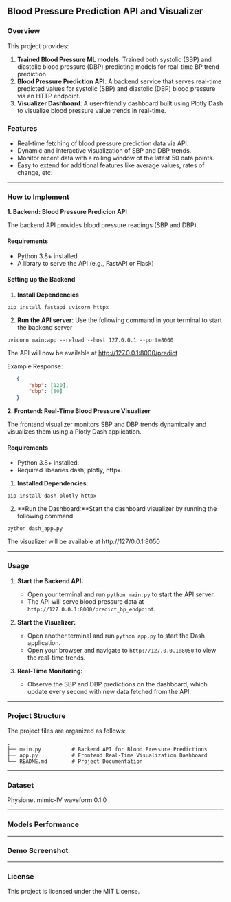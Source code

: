 ## Blood Pressure Prediction API and Visualizer

### Overview

This project provides:

1. **Trained Blood Pressure ML models**: Trained both systolic (SBP) and diastolic blood pressure (DBP) predicting models for real-time BP trend prediction.
2. **Blood Pressure Prediction API**: A backend service that serves real-time predicted values for systolic (SBP) and diastolic (DBP) blood pressure via an HTTP endpoint.
3. **Visualizer Dashboard**: A user-friendly dashboard built using Plotly Dash to visualize blood pressure value trends in real-time.

### **Features**
- Real-time fetching of blood pressure prediction data via API.
- Dynamic and interactive visualization of SBP and DBP trends.
- Monitor recent data with a rolling window of the latest 50 data points.
- Easy to extend for additional features like average values, rates of change, etc.

----
### How to Implement

**1. Backend: Blood Pressure Predicion API**

The backend API provides blood pressure readings (SBP and DBP).

#### Requirements

- Python 3.8+ installed.
- A library to serve the API (e.g., FastAPI or Flask)

#### Setting up the Backend

1. **Install Dependencies**
   
```
pip install fastapi uvicorn httpx
```

2. **Run the API server**: Use the following command in your terminal to start the backend server
```
uvicorn main:app --reload --host 127.0.0.1 --port=8000
```
The API will now be available at http://127.0.0.1:8000/predict

Example Response:
``` json
   {
       "sbp": [120],
       "dbp": [80]
   }
```

**2. Frontend: Real-Time Blood Pressure Visualizer**

The frontend visualizer monitors SBP and DBP trends dynamically and visualizes them using a Plotly Dash application.

#### Requirements

- Python 3.8+ installed.
- Required libearies dash, plotly, httpx.

1. **Installed Dependencies:**
```
pip install dash plotly httpx
```

2. **Run the Dashboard:**Start the dashboard visualizer by running the following command:
```
python dash_app.py
```
The visualizer will be available at http://127/0.0.1:8050

----
### **Usage**
1. **Start the Backend API:**
    - Open your terminal and run `python main.py` to start the API server.
    - The API will serve blood pressure data at `http://127.0.0.1:8000/predict_bp_endpoint`.

2. **Start the Visualizer:**
    - Open another terminal and run `python app.py` to start the Dash application.
    - Open your browser and navigate to `http://127.0.0.1:8050` to view the real-time trends.

3. **Real-Time Monitoring:**
    - Observe the SBP and DBP predictions on the dashboard, which update every second with new data fetched from the API.
----
### **Project Structure**
The project files are organized as follows:
``` 
. 
├── main.py          # Backend API for Blood Pressure Predictions
├── app.py           # Frontend Real-Time Visualization Dashboard
└── README.md        # Project Documentation
```
----
### **Dataset**

Physionet mimic-IV waveform 0.1.0

----
### **Models Performance**

----
### **Demo Screenshot**

----
### **License**
This project is licensed under the MIT License.
